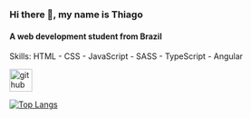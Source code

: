 ### Hi there 👋, my name is Thiago
#### A web development student from Brazil

Skills: HTML - CSS - JavaScript - SASS - TypeScript - Angular



[<img src='https://cdn.jsdelivr.net/npm/simple-icons@3.0.1/icons/github.svg' alt='github' height='40'>](https://github.com/thiago-ss)  

[![Top Langs](https://github-readme-stats.vercel.app/api/top-langs/?username=thiago-ss)](https://github.com/anuraghazra/github-readme-stats)

